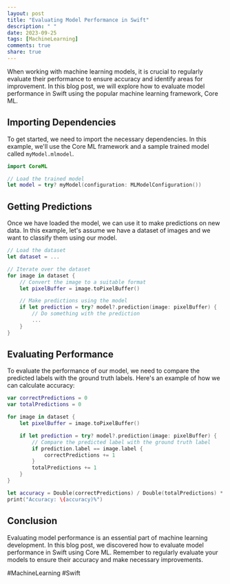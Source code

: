 ```yaml
---
layout: post
title: "Evaluating Model Performance in Swift"
description: " "
date: 2023-09-25
tags: [MachineLearning]
comments: true
share: true
---
```


When working with machine learning models, it is crucial to regularly evaluate their performance to ensure accuracy and identify areas for improvement. In this blog post, we will explore how to evaluate model performance in Swift using the popular machine learning framework, Core ML.

## Importing Dependencies
To get started, we need to import the necessary dependencies. In this example, we'll use the Core ML framework and a sample trained model called `myModel.mlmodel`.

```swift
import CoreML

// Load the trained model
let model = try? myModel(configuration: MLModelConfiguration())
```

## Getting Predictions
Once we have loaded the model, we can use it to make predictions on new data. In this example, let's assume we have a dataset of images and we want to classify them using our model.

```swift
// Load the dataset
let dataset = ...

// Iterate over the dataset
for image in dataset {
    // Convert the image to a suitable format
    let pixelBuffer = image.toPixelBuffer()

    // Make predictions using the model
    if let prediction = try? model?.prediction(image: pixelBuffer) {
        // Do something with the prediction
        ...
    }
}
```

## Evaluating Performance
To evaluate the performance of our model, we need to compare the predicted labels with the ground truth labels. Here's an example of how we can calculate accuracy:

```swift
var correctPredictions = 0
var totalPredictions = 0

for image in dataset {
    let pixelBuffer = image.toPixelBuffer()

    if let prediction = try? model?.prediction(image: pixelBuffer) {
        // Compare the predicted label with the ground truth label
        if prediction.label == image.label {
            correctPredictions += 1
        }
        totalPredictions += 1
    }
}

let accuracy = Double(correctPredictions) / Double(totalPredictions) * 100
print("Accuracy: \(accuracy)%")
```

## Conclusion
Evaluating model performance is an essential part of machine learning development. In this blog post, we discovered how to evaluate model performance in Swift using Core ML. Remember to regularly evaluate your models to ensure their accuracy and make necessary improvements.

#MachineLearning #Swift